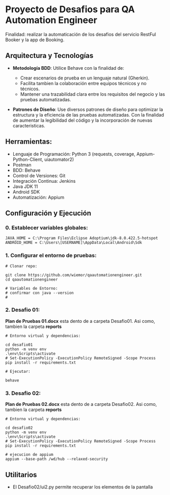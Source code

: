 # Proyecto de Desafios para QA Automation Engineer

Finalidad: realizar la automaticación de los desafios del servicio RestFul Booker y la app de Booking.

## Arquitectura y Tecnologías

- **Metodología BDD**: Utilice Behave con la finalidad de:

  - Crear escenarios de prueba en un lenguaje natural (Gherkin).
  - Facilita tambien la colaboración entre equipos técnicos y no técnicos.
  - Mantener una trazabilidad clara entre los requisitos del negocio y las pruebas automatizadas.

- **Patrones de Diseño**: Use diversos patrones de diseño para optimizar la estructura y la eficiencia de las pruebas automatizadas. Con la finalidad de aumentar la legibilidad del código y la incorporación de nuevas caracteristicas.

## Herramientas:

- Lenguaje de Programación: Python 3 (requests, coverage, Appium-Python-Client, uiautomator2)
- Postman
- BDD: Behave
- Control de Versiones: Git
- Integración Continua: Jenkins
- Java JDK 11
- Android SDK
- Automatización: Appium

## Configuración y Ejecución

### 0. Establecer variables globales:
```
JAVA_HOME = C:\Program Files\Eclipse Adoptium\jdk-8.0.422.5-hotspot
ANDROID_HOME = C:\Users\[USERNAME]\AppData\Local\Android\Sdk
```
### 1. Configurar el entorno de pruebas:

```
# Clonar repo:

git clone https://github.com/wiemor/qaautomationengineer.git
cd qaautomationengineer
```

```
# Variables de Entorno:
# confirmar con java --version
# 
```

### 2. Desafio 01:

**Plan de Pruebas 01.docx** esta dento de a carpeta Desafio01. Asi como, tambien la carpeta **reports**

```
# Entorno virtual y dependencias:

cd desafio01
python -m venv env
.\env\Scripts\activate
# Set-ExecutionPolicy -ExecutionPolicy RemoteSigned -Scope Process
pip install -r requirements.txt
```

```
# Ejecutar:

behave
```

### 3. Desafio 02:

**Plan de Pruebas 02.docx** esta dento de a carpeta Desafio02. Asi como, tambien la carpeta **reports**

```
# Entorno virtual y dependencias:

cd desafio02
python -m venv env
.\env\Scripts\activate
# Set-ExecutionPolicy -ExecutionPolicy RemoteSigned -Scope Process
pip install -r requirements.txt
```

```
# ejecucion de appium
appium --base-path /wd/hub --relaxed-security
```

## Utilitarios
- El Desafio02/ui2.py permite recuperar los elementos de la pantalla
